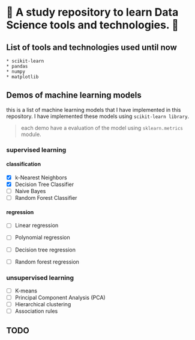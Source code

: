 # 🏫 A study repository to learn Data Science tools and technologies. 🫡

## List of tools and technologies used until now

    * scikit-learn
    * pandas
    * numpy
    * matplotlib

## Demos of machine learning models

this is a list of machine learning models that I have implemented in this repository. I have implemented these models using `scikit-learn library`.

> each demo have a evaluation of the model using `sklearn.metrics` module.

### supervised learning

#### classification

- [x] k-Nearest Neighbors
- [x] Decision Tree Classifier
- [ ] Naive Bayes
- [ ] Random Forest Classifier

#### regression

- [ ] Linear regression
- [ ] Polynomial regression
- [ ] Decision tree regression
- [ ] Random forest regression


### unsupervised learning

- [ ] K-means
- [ ] Principal Component Analysis (PCA)
- [ ] Hierarchical clustering
- [ ] Association rules

## TODO
